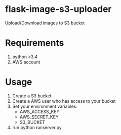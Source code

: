 flask-image-s3-uploader
=======================

Upload/Download images to S3 bucket

Requirements
============

1. python >3.4
2. AWS account

Usage
=====

1. Create a S3 bucket
2. Create a AWS user who has access to your bucket
3. Set your environment variables:
	* AWS_ACCESS_KEY
	* AWS_SECRET_KEY
	* S3_BUCKET
4. run python runserver.py